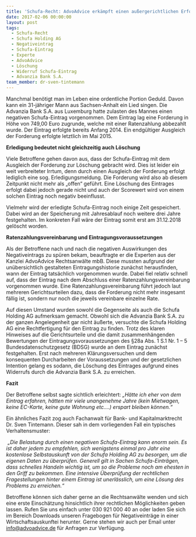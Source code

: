 ```yaml
---
title: 'Schufa-Recht: AdvoAdvice erkämpft einen außergerichtlichen Erfolg gegen die Advanzia Bank S.A.'
date: 2017-02-06 00:00:00
layout: post
tags:
  - Schufa-Recht
  - Schufa Holding AG
  - Negativeintrag
  - Schufa-Eintrag
  - Experte
  - AdvoAdvice
  - Löschung
  - Widerruf Schufa-Eintrag
  - Advanzia Bank S.A.
team_member: dr-sven-tintemann
---
```



Manchmal ben&ouml;tigt man im Leben eine ordentliche Portion Geduld. Davon kann ein 31-j&auml;hriger Mann aus Sachsen-Anhalt ein Lied singen. Die Advanzia Bank S.A. aus Luxemburg hatte zulasten des Mannes einen negativen Schufa-Eintrag vorgenommen. Dem Eintrag lag eine Forderung in H&ouml;he von 749,00 Euro zugrunde, welche mit einer Ratenzahlung abbezahlt wurde. Der Eintrag erfolgte bereits Anfang 2014. Ein endg&uuml;ltiger Ausgleich der Forderung erfolgte letztlich im Mai 2015.

**Erledigung bedeutet nicht gleichzeitig auch L&ouml;schung**

Viele Betroffene gehen davon aus, dass der Schufa-Eintrag mit dem Ausgleich der Forderung zur L&ouml;schung gebracht wird. Dies ist leider ein weit verbreiteter Irrtum, denn durch einen Ausgleich der Forderung erfolgt lediglich eine sog. Erledigungsmeldung. Die Forderung wird also ab diesem Zeitpunkt nicht mehr als „offen“ gef&uuml;hrt. Eine L&ouml;schung des Eintrages erfolgt dabei jedoch gerade nicht und auch der Scorewert wird von einem solchen Eintrag noch negativ beeinflusst.

Vielmehr wird der erledigte Schufa-Eintrag noch einige Zeit gespeichert. Dabei wird an der Speicherung mit Jahresablauf noch weitere drei Jahre festgehalten. Im konkreten Fall w&auml;re der Eintrag somit erst am 31.12.2018 gel&ouml;scht worden.

**Ratenzahlungsvereinbarung und Eintragungsvoraussetzungen**

Als der Betroffene nach und nach die negativen Auswirkungen des Negativeintrags zu sp&uuml;ren bekam, beauftragte er die Experten aus der Kanzlei AdvoAdvice Rechtsanw&auml;lte mbB. Diese mussten aufgrund der un&uuml;bersichtlich gestalteten Eintragungshistorie zun&auml;chst herausfinden, wann der Eintrag tats&auml;chlich vorgenommen wurde. Dabei fiel relativ schnell auf, dass der Eintrag nach dem Abschluss einer Ratenzahlungsvereinbarung vorgenommen wurde. Eine Ratenzahlungsvereinbarung f&uuml;hrt jedoch laut mehreren Gerichtsurteilen dazu, dass die Forderung nicht mehr insgesamt f&auml;llig ist, sondern nur noch die jeweils vereinbare einzelne Rate.

Auf diesen Umstand wurden sowohl die Gegenseite als auch die Schufa Holding AG aufmerksam gemacht. Obwohl sich die Advanzia Bank S.A. zu der ganzen Angelegenheit gar nicht &auml;u&szlig;erte, versuchte die Schufa Holding AG eine Rechtfertigung f&uuml;r den Eintrag zu finden. Trotz des klaren Hinweises auf die Gerichtsurteile und die damit zusammenh&auml;ngenden Bewertungen der Eintragungsvoraussetzungen des &sect;28a Abs. 1 S.1 Nr. 1 – 5 Bundesdatenschutzgesetz (BDSG) wurde an dem Eintrag zun&auml;chst festgehalten. Erst nach mehreren Kl&auml;rungsversuchen und dem konsequenten Durcharbeiten der Voraussetzungen und der gesetzlichen Intention gelang es sodann, die L&ouml;schung des Eintrages aufgrund eines Widerrufs durch die Advanzia Bank S.A. zu erreichen.

**Fazit**

Der Betroffene selbst sagte sichtlich erleichtert: *„H&auml;tte ich eher von dem Eintrag erfahren, h&auml;tten mir viele unangenehme Jahre (kein Mietwagen, keine EC-Karte, keine gute Wohnung etc….) erspart bleiben k&ouml;nnen.“*

Ein &auml;hnliches Fazit zog auch Fachanwalt f&uuml;r Bank- und Kapitalmarktrecht Dr. Sven Tintemann. Dieser sah in dem vorliegenden Fall ein typisches Verhaltensmuster:

&nbsp;*„Die Belastung durch einen negativen Schufa-Eintrag kann enorm sein. Es ist daher jedem zu empfehlen, sich wenigstens einmal pro Jahr eine kostenlose Selbstauskunft von der Schufa Holding AG zu besorgen, um die eigenen Daten zu &uuml;berpr&uuml;fen. Generell gilt in Sachen Schufa-Eintr&auml;gen, dass schnelles Handeln wichtig ist, um so die Probleme noch am ehesten in den Griff zu bekommen. Eine intensive &Uuml;berpr&uuml;fung der rechtlichen Fragestellungen hinter einem Eintrag ist unerl&auml;sslich, um eine L&ouml;sung des Problems zu erreichen.“*

Betroffene k&ouml;nnen sich daher gerne an die Rechtsanw&auml;lte wenden und sich eine erste Einsch&auml;tzung hinsichtlich ihrer rechtlichen M&ouml;glichkeiten geben lassen. Rufen Sie uns einfach unter 030 921 000 40 an oder laden Sie sich im Bereich Downloads unseren Fragebogen f&uuml;r Negativeintr&auml;ge in einer Wirtschaftsauskunftei herunter. Gerne stehen wir auch per Email unter info@advoadvice.de f&uuml;r Anfragen zur Verf&uuml;gung.